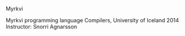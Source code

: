 Myrkvi

Myrkvi programming language
Compilers, University of Iceland 2014
Instructor: Snorri Agnarsson
